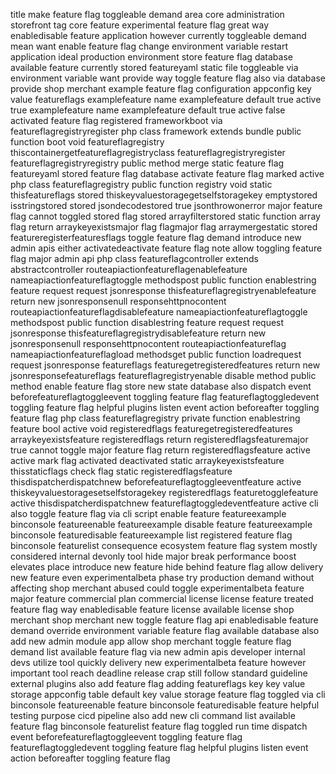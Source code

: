 title make feature flag toggleable demand area core administration storefront tag core feature experimental feature flag great way enabledisable feature application however currently toggleable demand mean want enable feature flag change environment variable restart application ideal production environment store feature flag database available feature currently stored featureyaml static file toggleable via environment variable want provide way toggle feature flag also via database provide shop merchant example feature flag configuration appconfig key value featureflags examplefeature name examplefeature default true active true examplefeature name examplefeature default true active false activated feature flag registered frameworkboot via featureflagregistryregister php class framework extends bundle public function boot void featureflagregistry thiscontainergetfeatureflagregistryclass featureflagregistryregister featureflagregistryregistry public method merge static feature flag featureyaml stored feature flag database activate feature flag marked active php class featureflagregistry public function registry void static thisfeatureflags stored thiskeyvaluestoragegetselfstoragekey emptystored isstringstored stored jsondecodestored true jsonthrowonerror major feature flag cannot toggled stored flag stored arrayfilterstored static function array flag return arraykeyexistsmajor flag flagmajor flag arraymergestatic stored featureregisterfeaturesflags toggle feature flag demand introduce new admin apis either activatedeactivate feature flag note allow toggling feature flag major admin api php class featureflagcontroller extends abstractcontroller routeapiactionfeatureflagenablefeature nameapiactionfeatureflagtoggle methodspost public function enablestring feature request request jsonresponse thisfeatureflagregistryenablefeature return new jsonresponsenull responsehttpnocontent routeapiactionfeatureflagdisablefeature nameapiactionfeatureflagtoggle methodspost public function disablestring feature request request jsonresponse thisfeatureflagregistrydisablefeature return new jsonresponsenull responsehttpnocontent routeapiactionfeatureflag nameapiactionfeatureflagload methodsget public function loadrequest request jsonresponse featureflags featuregetregisteredfeatures return new jsonresponsefeatureflags featureflagregistryenable disable method public method enable feature flag store new state database also dispatch event beforefeatureflagtoggleevent toggling feature flag featureflagtoggledevent toggling feature flag helpful plugins listen event action beforeafter toggling feature flag php class featureflagregistry private function enablestring feature bool active void registeredflags featuregetregisteredfeatures arraykeyexistsfeature registeredflags return registeredflagsfeaturemajor true cannot toggle major feature flag return registeredflagsfeature active active mark flag activated deactivated static arraykeyexistsfeature thisstaticflags check flag static registeredflagsfeature thisdispatcherdispatchnew beforefeatureflagtoggleeventfeature active thiskeyvaluestoragesetselfstoragekey registeredflags featuretogglefeature active thisdispatcherdispatchnew featureflagtoggledeventfeature active cli also toggle feature flag via cli script enable feature featureexample binconsole featureenable featureexample disable feature featureexample binconsole featuredisable featureexample list registered feature flag binconsole featurelist consequence ecosystem feature flag system mostly considered internal devonly tool hide major break performance boost elevates place introduce new feature hide behind feature flag allow delivery new feature even experimentalbeta phase try production demand without affecting shop merchant abused could toggle experimentalbeta feature major feature commercial plan commercial license license feature treated feature flag way enabledisable feature license available license shop merchant shop merchant new toggle feature flag api enabledisable feature demand override environment variable feature flag available database also add new admin module app allow shop merchant toggle feature flag demand list available feature flag via new admin apis developer internal devs utilize tool quickly delivery new experimentalbeta feature however important tool reach deadline release crap still follow standard guideline external plugins also add feature flag adding featureflags key key value storage appconfig table default key value storage feature flag toggled via cli binconsole featureenable feature binconsole featuredisable feature helpful testing purpose cicd pipeline also add new cli command list available feature flag binconsole featurelist feature flag toggled run time dispatch event beforefeatureflagtoggleevent toggling feature flag featureflagtoggledevent toggling feature flag helpful plugins listen event action beforeafter toggling feature flag